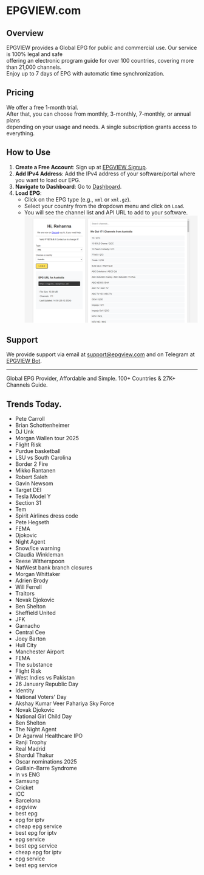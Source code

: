 # EPGVIEW.com



## Overview
EPGVIEW provides a Global EPG for public and commercial use. Our service is 100% legal and safe\
offering an electronic program guide for over 100 countries, covering more than 21,000 channels.\
Enjoy up to 7 days of EPG with automatic time synchronization.

## Pricing
We offer a free 1-month trial. \
After that, you can choose from monthly, 3-monthly, 7-monthly, or annual plans \
depending on your usage and needs. A single subscription grants access to everything.

## How to Use
1. **Create a Free Account**: Sign up at [EPGVIEW Signup](https://epgview.com/signup.php).
2. **Add IPv4 Address**: Add the IPv4 address of your software/portal where you want to load our EPG.
3. **Navigate to Dashboard**: Go to [Dashboard](https://epgview.com/dashboard.php).
4. **Load EPG**:
   - Click on the EPG type (e.g., `xml` or `xml.gz`).
   - Select your country from the dropdown menu and click on `Load`.
   - You will see the channel list and API URL to add to your software.
![EPGVIEW](img/dashboard.png)
## Support
We provide support via email at [support@epgview.com](mailto:support@epgview.com) and on Telegram at [EPGVIEW Bot](https://t.me/epgview_bot).

---

Global EPG Provider, Affordable and Simple. 100+ Countries & 27K+ Channels Guide.

## Trends Today.

- Pete Carroll
- Brian Schottenheimer
- DJ Unk
- Morgan Wallen tour 2025
- Flight Risk
- Purdue basketball
- LSU vs South Carolina
- Border 2 Fire
- Mikko Rantanen
- Robert Saleh
- Gavin Newsom
- Target DEI
- Tesla Model Y
- Section 31
- Tem
- Spirit Airlines dress code
- Pete Hegseth
- FEMA
- Djokovic
- Night Agent
- Snow/ice warning
- Claudia Winkleman
- Reese Witherspoon
- NatWest bank branch closures
- Morgan Whittaker
- Adrien Brody
- Will Ferrell
- Traitors
- Novak Djokovic
- Ben Shelton
- Sheffield United
- JFK
- Garnacho
- Central Cee
- Joey Barton
- Hull City
- Manchester Airport
- FEMA
- The substance
- Flight Risk
- West Indies vs Pakistan
- 26 January Republic Day
- Identity
- National Voters' Day
- Akshay Kumar Veer Pahariya Sky Force
- Novak Djokovic
- National Girl Child Day
- Ben Shelton
- The Night Agent
- Dr Agarwal Healthcare IPO
- Ranji Trophy
- Real Madrid
- Shardul Thakur
- Oscar nominations 2025
- Guillain-Barre Syndrome
- In vs ENG
- Samsung
- Cricket
- ICC
- Barcelona
- epgview
- best epg
- epg for iptv
- cheap epg service
- best epg for iptv
- epg service
- best epg service
- cheap epg for iptv
- epg service
- best epg service
